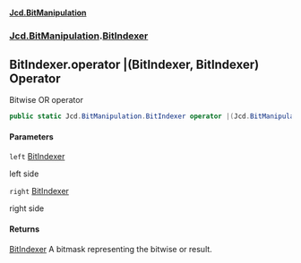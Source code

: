 #### [Jcd.BitManipulation](index.md 'index')

### [Jcd.BitManipulation](Jcd.BitManipulation 'Jcd.BitManipulation').[BitIndexer](Jcd.BitManipulation.BitIndexer 'Jcd.BitManipulation.BitIndexer')

## BitIndexer.operator |(BitIndexer, BitIndexer) Operator

Bitwise OR operator

```csharp
public static Jcd.BitManipulation.BitIndexer operator |(Jcd.BitManipulation.BitIndexer left, Jcd.BitManipulation.BitIndexer right);
```

#### Parameters

<a name='Jcd.BitManipulation.BitIndexer.op_BitwiseOr(Jcd.BitManipulation.BitIndexer,Jcd.BitManipulation.BitIndexer).left'></a>

`left` [BitIndexer](Jcd.BitManipulation.BitIndexer 'Jcd.BitManipulation.BitIndexer')

left side

<a name='Jcd.BitManipulation.BitIndexer.op_BitwiseOr(Jcd.BitManipulation.BitIndexer,Jcd.BitManipulation.BitIndexer).right'></a>

`right` [BitIndexer](Jcd.BitManipulation.BitIndexer 'Jcd.BitManipulation.BitIndexer')

right side

#### Returns

[BitIndexer](Jcd.BitManipulation.BitIndexer 'Jcd.BitManipulation.BitIndexer')
A bitmask representing the bitwise or result.